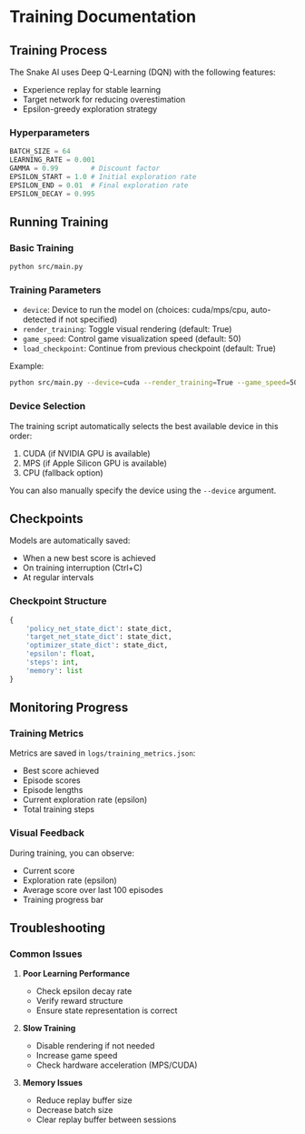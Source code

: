 # Training Documentation

## Training Process

The Snake AI uses Deep Q-Learning (DQN) with the following features:
- Experience replay for stable learning
- Target network for reducing overestimation
- Epsilon-greedy exploration strategy

### Hyperparameters

```python
BATCH_SIZE = 64
LEARNING_RATE = 0.001
GAMMA = 0.99        # Discount factor
EPSILON_START = 1.0 # Initial exploration rate
EPSILON_END = 0.01  # Final exploration rate
EPSILON_DECAY = 0.995
```

## Running Training

### Basic Training

```bash
python src/main.py
```

### Training Parameters

- `device`: Device to run the model on (choices: cuda/mps/cpu, auto-detected if not specified)
- `render_training`: Toggle visual rendering (default: True)
- `game_speed`: Control game visualization speed (default: 50)
- `load_checkpoint`: Continue from previous checkpoint (default: True)

Example:
```bash
python src/main.py --device=cuda --render_training=True --game_speed=50
```

### Device Selection

The training script automatically selects the best available device in this order:
1. CUDA (if NVIDIA GPU is available)
2. MPS (if Apple Silicon GPU is available)
3. CPU (fallback option)

You can also manually specify the device using the `--device` argument.

## Checkpoints

Models are automatically saved:
- When a new best score is achieved
- On training interruption (Ctrl+C)
- At regular intervals

### Checkpoint Structure

```python
{
    'policy_net_state_dict': state_dict,
    'target_net_state_dict': state_dict,
    'optimizer_state_dict': state_dict,
    'epsilon': float,
    'steps': int,
    'memory': list
}
```

## Monitoring Progress

### Training Metrics

Metrics are saved in `logs/training_metrics.json`:
- Best score achieved
- Episode scores
- Episode lengths
- Current exploration rate (epsilon)
- Total training steps

### Visual Feedback

During training, you can observe:
- Current score
- Exploration rate (epsilon)
- Average score over last 100 episodes
- Training progress bar

## Troubleshooting

### Common Issues

1. **Poor Learning Performance**
   - Check epsilon decay rate
   - Verify reward structure
   - Ensure state representation is correct

2. **Slow Training**
   - Disable rendering if not needed
   - Increase game speed
   - Check hardware acceleration (MPS/CUDA)

3. **Memory Issues**
   - Reduce replay buffer size
   - Decrease batch size
   - Clear replay buffer between sessions
